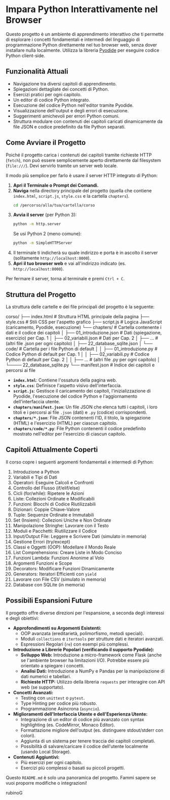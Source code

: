 # Impara Python Interattivamente nel Browser

Questo progetto è un ambiente di apprendimento interattivo che ti permette di esplorare i concetti fondamentali e intermedi del linguaggio di programmazione Python direttamente nel tuo browser web, senza dover installare nulla localmente. Utilizza la libreria [Pyodide](https://pyodide.org/) per eseguire codice Python client-side.


## Funzionalità Attuali
*   Navigazione tra diversi capitoli di apprendimento.
*   Spiegazioni dettagliate dei concetti di Python.
*   Esercizi pratici per ogni capitolo.
*   Un editor di codice Python integrato.
*   Esecuzione del codice Python nell'editor tramite Pyodide.
*   Visualizzazione dell'output e degli errori di esecuzione.
*   Suggerimenti amichevoli per errori Python comuni.
*   Struttura modulare con contenuti dei capitoli caricati dinamicamente da file JSON e codice predefinito da file Python separati.


## Come Avviare il Progetto
Poiché il progetto carica i contenuti dei capitoli tramite richieste HTTP (`fetch`), non può essere semplicemente aperto direttamente dal filesystem (`file:///`). Devi servirlo tramite un server web locale.

Il modo più semplice per farlo è usare il server HTTP integrato di Python:

1.  **Apri il Terminale o Prompt dei Comandi.**
2.  **Naviga** nella directory principale del progetto (quella che contiene `index.html`, `script.js`, `style.css` e la cartella `chapters`).
    ```bash
    cd /percorso/alla/tua/cartella/corso
    ```
3.  **Avvia il server** (per Python 3):
    ```bash
    python -m http.server
    ```
    Se usi Python 2 (meno comune):
    ```bash
    python -m SimpleHTTPServer
    ```
4.  Il terminale ti indicherà su quale indirizzo e porta è in ascolto il server (solitamente `http://localhost:8000`).
5.  **Apri il tuo browser web** e vai all'indirizzo indicato (es. `http://localhost:8000`).

Per fermare il server, torna al terminale e premi `Ctrl + C`.


## Struttura del Progetto
La struttura delle cartelle e dei file principali del progetto è la seguente:

corso/ 
├── index.html # Struttura HTML principale della pagina 
├── style.css # Stili CSS per l'aspetto grafico 
├── script.js # Logica JavaScript (caricamento, Pyodide, esecuzione) 
└── chapters/ # Cartella contenente i dati e il codice dei capitoli 
│ ├── 01_introduzione.json # Dati (spiegazione, esercizio) per Cap. 1 
│ ├── 02_variabili.json # Dati per Cap. 2 
│ ├── ... # (altri file .json per ogni capitolo) 
│ ├── 22_database_sqlite.json 
│ └── code/ # Cartella per i file Python di default 
│ │ ├── 01_introduzione.py # Codice Python di default per Cap. 1 
│ │ ├── 02_variabili.py # Codice Python di default per Cap. 2 
│ │ ├── ... # (altri file .py per ogni capitolo) 
│ └──── 22_database_sqlite.py
└──  manifest.json # Indice dei capitoli e percorsi ai file 


*   **`index.html`**: Contiene l'ossatura della pagina web.
*   **`style.css`**: Definisce l'aspetto visivo dell'interfaccia.
*   **`script.js`**: Gestisce il caricamento dei capitoli, l'inizializzazione di Pyodide, l'esecuzione del codice Python e l'aggiornamento dell'interfaccia utente.
*   **`chapters/manifest.json`**: Un file JSON che elenca tutti i capitoli, i loro titoli e i percorsi ai file `.json` (dati) e `.py` (codice) corrispondenti.
*   **`chapters/*.json`**: File JSON contenenti l'ID, il titolo, la spiegazione (HTML) e l'esercizio (HTML) per ciascun capitolo.
*   **`chapters/code/*.py`**: File Python contenenti il codice predefinito mostrato nell'editor per l'esercizio di ciascun capitolo.


## Capitoli Attualmente Coperti
Il corso copre i seguenti argomenti fondamentali e intermedi di Python:

1.  Introduzione a Python
2.  Variabili e Tipi di Dati
3.  Operatori: Eseguire Calcoli e Confronti
4.  Controllo del Flusso (if/elif/else)
5.  Cicli (for/while): Ripetere le Azioni
6.  Liste: Collezioni Ordinate e Modificabili
7.  Funzioni: Blocchi di Codice Riutilizzabili
8.  Dizionari: Coppie Chiave-Valore
9.  Tuple: Sequenze Ordinate e Immutabili
10. Set (Insiemi): Collezioni Uniche e Non Ordinate
11. Manipolazione Stringhe: Lavorare con il Testo
12. Moduli e Pacchetti: Riutilizzare il Codice
13. Input/Output File: Leggere e Scrivere Dati (simulato in memoria)
14. Gestione Errori (try/except)
15. Classi e Oggetti (OOP): Modellare il Mondo Reale
16. List Comprehensions: Creare Liste in Modo Conciso
17. Funzioni Lambda: Funzioni Anonime al Volo
18. Argomenti Funzioni e Scope
19. Decorators: Modificare Funzioni Dinamicamente
20. Generators: Iteratori Efficienti con `yield`
21. Lavorare con File CSV (simulato in memoria)
22. Database con SQLite (in memoria)


## Possibili Espansioni Future
Il progetto offre diverse direzioni per l'espansione, a seconda degli interessi e degli obiettivi:

*   **Approfondimenti su Argomenti Esistenti:**
    *   OOP avanzata (ereditarietà, polimorfismo, metodi speciali).
    *   Moduli `collections` e `itertools` per strutture dati e iteratori avanzati.
    *   Espressioni Regolari (`re`) con esempi più complessi.
*   **Introduzione a Librerie Popolari (verificando il supporto Pyodide):**
    *   **Sviluppo Web:** Introduzione a micro-framework come Flask (anche se l'ambiente browser ha limitazioni I/O). Potrebbe essere più orientato a spiegare i concetti.
    *   **Analisi Dati:** Introduzione a NumPy e Pandas per la manipolazione di dati numerici e tabellari.
    *   **Richieste HTTP:** Utilizzo della libreria `requests` per interagire con API web (se supportato).
*   **Concetti Avanzati:**
    *   Testing con `unittest` o `pytest`.
    *   Type Hinting per codice più robusto.
    *   Programmazione Asincrona (`asyncio`).
*   **Miglioramenti dell'Interfaccia Utente e dell'Esperienza Utente:**
    *   Integrazione di un editor di codice più avanzato con syntax highlighting (es. CodeMirror, Monaco Editor).
    *   Formattazione migliore dell'output (es. distinguere stdout/stderr con colori).
    *   Aggiunta di un sistema per tenere traccia dei capitoli completati.
    *   Possibilità di salvare/caricare il codice dell'utente localmente (usando Local Storage).
*   **Contenuti Aggiuntivi:**
    *   Più esercizi per ogni capitolo.
    *   Esercizi più complessi o basati su piccoli progetti.

Questo `README.md` è solo una panoramica del progetto.
Fammi sapere se vuoi proporre modifiche o integrazioni!

rubinoG
